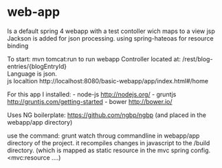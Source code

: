 # web-app
Is a default spring 4 webapp with a test contoller wich maps to a view jsp
Jackson is added for json processing.
using spring-hateoas for resource binding

To start: mvn tomcat:run to run webapp
Controller located at: /rest/blog-entries/{blogEntryId}<br/>
Language is json. <br/>
js localtion http://localhost:8080/basic-webapp/app/index.html#/home <br/>

For this app I installed:
	- node-js http://nodejs.org/
	- gruntjs http://gruntjs.com/getting-started
	- bower http://bower.io/
	
Uses NG boilerplate: https://github.com/ngbp/ngbp (and placed in the webapp/app directory)

use the command: grunt watch throug commandline in webapp/app directory of the project. it recompiles changes in javascript to the /build directory. (which is mapped as static resource in the mvc spring config. <mvc:resource ....)


